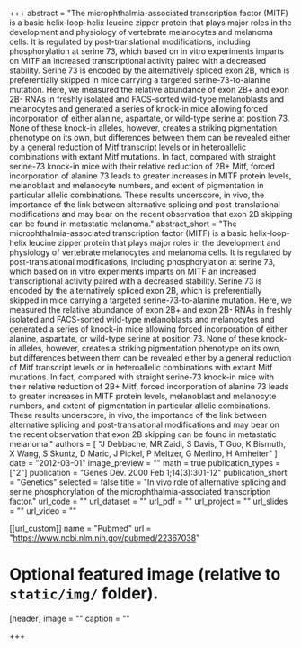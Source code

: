 +++
abstract = "The microphthalmia-associated transcription factor (MITF) is a basic helix-loop-helix leucine zipper protein that plays major roles in the development and physiology of vertebrate melanocytes and melanoma cells. It is regulated by post-translational modifications, including phosphorylation at serine 73, which based on in vitro experiments imparts on MITF an increased transcriptional activity paired with a decreased stability. Serine 73 is encoded by the alternatively spliced exon 2B, which is preferentially skipped in mice carrying a targeted serine-73-to-alanine mutation. Here, we measured the relative abundance of exon 2B+ and exon 2B- RNAs in freshly isolated and FACS-sorted wild-type melanoblasts and melanocytes and generated a series of knock-in mice allowing forced incorporation of either alanine, aspartate, or wild-type serine at position 73. None of these knock-in alleles, however, creates a striking pigmentation phenotype on its own, but differences between them can be revealed either by a general reduction of Mitf transcript levels or in heteroallelic combinations with extant Mitf mutations. In fact, compared with straight serine-73 knock-in mice with their relative reduction of 2B+ Mitf, forced incorporation of alanine 73 leads to greater increases in MITF protein levels, melanoblast and melanocyte numbers, and extent of pigmentation in particular allelic combinations. These results underscore, in vivo, the importance of the link between alternative splicing and post-translational modifications and may bear on the recent observation that exon 2B skipping can be found in metastatic melanoma."
abstract_short = "The microphthalmia-associated transcription factor (MITF) is a basic helix-loop-helix leucine zipper protein that plays major roles in the development and physiology of vertebrate melanocytes and melanoma cells. It is regulated by post-translational modifications, including phosphorylation at serine 73, which based on in vitro experiments imparts on MITF an increased transcriptional activity paired with a decreased stability. Serine 73 is encoded by the alternatively spliced exon 2B, which is preferentially skipped in mice carrying a targeted serine-73-to-alanine mutation. Here, we measured the relative abundance of exon 2B+ and exon 2B- RNAs in freshly isolated and FACS-sorted wild-type melanoblasts and melanocytes and generated a series of knock-in mice allowing forced incorporation of either alanine, aspartate, or wild-type serine at position 73. None of these knock-in alleles, however, creates a striking pigmentation phenotype on its own, but differences between them can be revealed either by a general reduction of Mitf transcript levels or in heteroallelic combinations with extant Mitf mutations. In fact, compared with straight serine-73 knock-in mice with their relative reduction of 2B+ Mitf, forced incorporation of alanine 73 leads to greater increases in MITF protein levels, melanoblast and melanocyte numbers, and extent of pigmentation in particular allelic combinations. These results underscore, in vivo, the importance of the link between alternative splicing and post-translational modifications and may bear on the recent observation that exon 2B skipping can be found in metastatic melanoma."
authors = [ "J Debbache, MR Zaidi, S Davis, T Guo, K Bismuth, X Wang, S Skuntz, D Maric, J Pickel, P Meltzer, G Merlino, H Arnheiter"  ] 
date = "2012-03-01"
image_preview = ""
math = true
publication_types = ["2"] 
publication = "Genes Dev. 2000 Feb 1;14(3):301-12"
publication_short = "Genetics"
selected = false
title = "In vivo role of alternative splicing and serine phosphorylation of the microphthalmia-associated transcription factor."
url_code = ""
url_dataset = ""
url_pdf = ""
url_project = ""
url_slides = ""
url_video = ""

[[url_custom]]
name = "Pubmed"
url = "https://www.ncbi.nlm.nih.gov/pubmed/22367038"

# Optional featured image (relative to `static/img/` folder).
[header]
image = ""
caption = ""

+++

